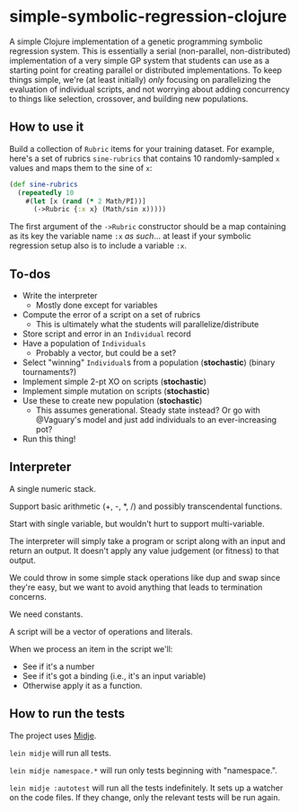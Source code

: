 # simple-symbolic-regression-clojure

A simple Clojure implementation of a genetic programming symbolic regression system. This is essentially a serial (non-parallel, non-distributed) implementation of a very simple GP system that students can use as a starting point for creating parallel or distributed implementations. To keep things simple, we're (at least initially) _only_ focusing on parallelizing the evaluation of individual scripts, and not worrying about adding concurrency to things like selection, crossover, and building new populations.

## How to use it

Build a collection of `Rubric` items for your training dataset. For example, here's a set of rubrics `sine-rubrics` that contains 10 randomly-sampled `x`  values and maps them to the sine of `x`:

~~~ clojure
(def sine-rubrics
  (repeatedly 10 
    #(let [x (rand (* 2 Math/PI))]
      (->Rubric {:x x} (Math/sin x)))))
~~~

The first argument of the `->Rubric` constructor should be a map containing as its key the variable name `:x` _as such_... at least if your symbolic regression setup also is to include a variable `:x`. 

## To-dos

 * Write the interpreter
   * Mostly done except for variables
 * Compute the error of a script on a set of rubrics
   * This is ultimately what the students will parallelize/distribute
 * Store script and error in an `Individual` record
 * Have a population of `Individuals`
   * Probably a vector, but could be a set?
 * Select "winning" `Individual`s from a population (**stochastic**) (binary tournaments?)
 * Implement simple 2-pt XO on scripts (**stochastic**)
 * Implement simple mutation on scripts (**stochastic**)
 * Use these to create new population (**stochastic**)
   * This assumes generational. Steady state instead? Or go with @Vaguary's model and just add individuals to an ever-increasing pot?
 * Run this thing!

## Interpreter

A single numeric stack.

Support basic arithmetic (+, -, *, /) and possibly transcendental functions.

Start with single variable, but wouldn't hurt to support multi-variable.

The interpreter will simply take a program or script along with an input and return
an output. It doesn't apply any value judgement (or fitness) to that output.

We could throw in some simple stack operations like dup and swap since they're easy,
but we want to avoid anything that leads to termination concerns.

We need constants.

A script will be a vector of operations and literals.

When we process an item in the script we'll:
 * See if it's a number
 * See if it's got a binding (i.e., it's an input variable)
 * Otherwise apply it as a function.

## How to run the tests

The project uses [Midje](https://github.com/marick/Midje/).

`lein midje` will run all tests.

`lein midje namespace.*` will run only tests beginning with "namespace.".

`lein midje :autotest` will run all the tests indefinitely. It sets up a
watcher on the code files. If they change, only the relevant tests will be
run again.
